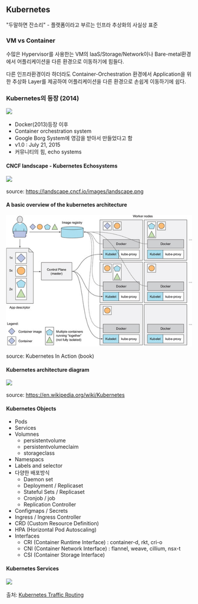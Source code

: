 ## Kubernetes

"두말하면 잔소리" - 플랫폼이라고 부르는 인프라 추상화의 사실상 표준

### VM vs Container
수많은 Hypervisor를 사용한는 VM의 IaaS/Storage/Network이나 Bare-metal환경에서  어플리케이션을 다른 환경으로 이동하기에 힘들다.

다른 인프라환경이라 하더라도 Container-Orchestration 환경에서 Application을 위한 추상화 Layer를 제공하여 어플리케이션을 다른 환경으로 손쉽게 이동하기에 쉽다.

### Kubernetes의 등장 (2014)
![](https://logos-download.com/wp-content/uploads/2018/09/Kubernetes_Logo.png)
- Docker(2013)등장 이후
- Container orchestration system
- Google Borg System에 영감을 받아서 만들었다고 함
- v1.0 : July 21, 2015
- 커뮤니티의 힘, echo systems

#### CNCF landscape - Kubernetes Echosystems
![](img/k8s-cncf-landscape.png)

source: https://landscape.cncf.io/images/landscape.png


#### A basic overview of the kubernetes architecture
![](img/k8s-basic-arch.jpg)

source: Kubernetes In Action (book)

#### Kubernetes architecture diagram
![](https://upload.wikimedia.org/wikipedia/commons/b/be/Kubernetes.png)

source: https://en.wikipedia.org/wiki/Kubernetes

#### Kubernetes Objects
- Pods
- Services
- Volumnes
  - persistentvolume
  - persistentvolumeclaim
  - storageclass
- Namespacs
- Labels and selector
- 다양한 배포방식
  - Daemon set
  - Deployment / Replicaset
  - Stateful Sets / Replicaset
  - Cronjob / job
  - Replication Controller
- Configmaps / Secrets
- Ingress / Ingress Controller
- CRD (Custom Resource Definition)
- HPA (Horizontal Pod Autoscaling)
- Interfaces
  - CRI (Container Runtime Interface) : container-d, rkt, cri-o
  - CNI (Container Network Interface) : flannel, weave, cillium, nsx-t
  - CSI (Container Storage Interface)

#### Kubernetes Services

![](https://techblog.rakuten.co.jp/images/k8s-routing/k8s-routing_ingress.png)

출처: [Kubernetes Traffic Routing](https://techblog.rakuten.co.jp/2017/09/28/k8s-routing2/)

